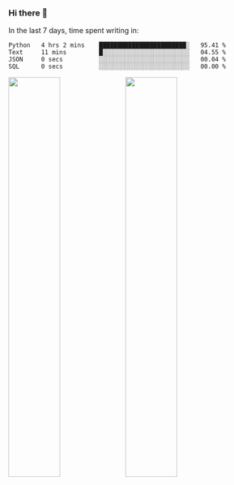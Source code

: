 ### Hi there 👋

In the last 7 days, time spent writing in:

<!--START_SECTION:waka-->

```text
Python   4 hrs 2 mins    ████████████████████████░   95.41 %
Text     11 mins         █░░░░░░░░░░░░░░░░░░░░░░░░   04.55 %
JSON     0 secs          ░░░░░░░░░░░░░░░░░░░░░░░░░   00.04 %
SQL      0 secs          ░░░░░░░░░░░░░░░░░░░░░░░░░   00.00 %
```

<!--END_SECTION:waka-->

<img src="https://wakatime.com/share/@jimtje/5d0c92de-08f8-4a72-8f2f-6a9693d1e318.svg" width=45% height=45%> <img src="https://wakatime.com/share/@jimtje/501498ae-bda5-4da7-a89d-b40bcdd5556d.svg" width=45% height=45%>
